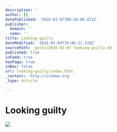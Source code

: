 ```yaml
---
description: ''
author: []
datePublished: '2016-03-07T00:30:06.872Z'
publisher:
  domain: ''
  name: ''
title: Looking guilty
dateModified: '2016-03-04T19:06:21.528Z'
sourcePath: _posts/2016-03-07-looking-guilty.md
published: true
inFeed: true
hasPage: true
inNav: false
url: looking-guilty/index.html
_context: 'http://schema.org'
_type: Article

---
```

# Looking guilty
![](https://the-grid-user-content.s3-us-west-2.amazonaws.com/811c10c6-ea4a-4943-826e-c558ba9e34c7.png)